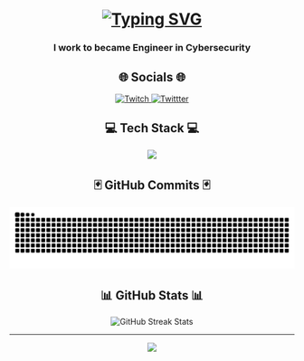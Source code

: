 <h1 align="center">
<a href="https://git.io/typing-svg">
<img src="https://readme-typing-svg.demolab.com?font=Fira+Code&center=true&pause=1000&color=F7F7F7&width=435&lines=++++++++Hi+%F0%9F%91%8B%2C+I'm+Matt%C3%A9o" alt="Typing SVG" /></a>
</h1>

<h3 align="center"> I work to became Engineer in Cybersecurity </h3>

<div align="center">
<h2>🌐 Socials 🌐 </h2>
  <a href="https://www.twitch.tv/fayzeen" target="_blank">
  <img src="https://www.flaticon.com/fr/icone-gratuite/tic_13170668?term=twitch&page=1&position=2&origin=search&related_id=13170668" alt="Twitch" />
  </a>
  <a href="https://x.com/mxtz10_" target="_blank">
  <img src="https://skillicons.dev/icons?i=twitter&theme=light" alt="Twittter" />
  </a>
</div>
<div align="center">
<h2> 💻 Tech Stack 💻 </h2>
  <p align="center">
  <a href="https://skillicons.dev">
    <img src="https://skillicons.dev/icons?i=java,python,javascript,github,vscode&theme=dark" />
  </a>
</p>
<div align="center">
<h2>🃏 GitHub Commits 🃏 </h2>
<img alt="snake eating my contributions" src="https://raw.githubusercontent.com/fayzeen/fayzeen/output/github-contribution-grid-snake.svg" /> 
</div>
<div align="center">
<h2> 📊 GitHub Stats 📊 </h2>
<img src="https://github-readme-streak-stats.herokuapp.com/?user=Fayzeen&theme=dark&hide_border=false" alt="GitHub Streak Stats" />
      </a>
</div>

---
[![](https://visitcount.itsvg.in/api?id=Fayzeen&icon=0&color=0)](https://visitcount.itsvg.in)

<!-- Proudly created with GPRM ( https://gprm.itsvg.in ) -->
